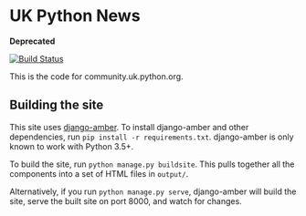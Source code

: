 # UK Python News

**Deprecated**

[![Build Status](https://travis-ci.org/PyconUK/uk.python.org.svg?branch=master)](https://travis-ci.org/PyconUK/uk.python.org)

This is the code for community.uk.python.org.

## Building the site

This site uses [django-amber](https://github.com/inglesp/django-amber).
To install django-amber and other dependencies,
run `pip install -r requirements.txt`.
django-amber is only known to work with Python 3.5+.

To build the site, run `python manage.py buildsite`.
This pulls together all the components into a set of HTML files in `output/`.

Alternatively, if you run `python manage.py serve`,
django-amber will build the site,
serve the built site on port 8000,
and watch for changes.

